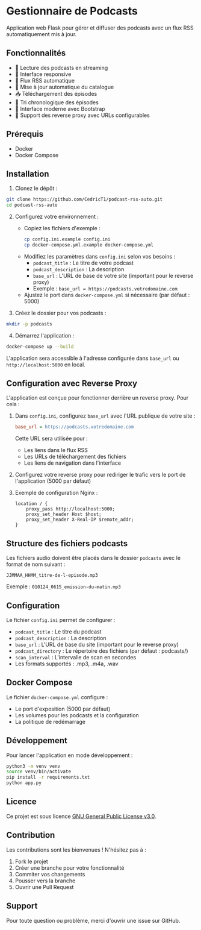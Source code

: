 # Gestionnaire de Podcasts

Application web Flask pour gérer et diffuser des podcasts avec un flux RSS automatiquement mis à jour.

## Fonctionnalités

- 🎵 Lecture des podcasts en streaming
- 📱 Interface responsive
- 📡 Flux RSS automatique
- 🔄 Mise à jour automatique du catalogue
- 📥 Téléchargement des épisodes
- 📅 Tri chronologique des épisodes
- 🎨 Interface moderne avec Bootstrap
- 🔗 Support des reverse proxy avec URLs configurables

## Prérequis

- Docker
- Docker Compose

## Installation

1. Clonez le dépôt :
```bash
git clone https://github.com/CedricT1/podcast-rss-auto.git
cd podcast-rss-auto
```

2. Configurez votre environnement :
   - Copiez les fichiers d'exemple :
     ```bash
     cp config.ini.example config.ini
     cp docker-compose.yml.example docker-compose.yml
     ```
   - Modifiez les paramètres dans `config.ini` selon vos besoins :
     - `podcast_title` : Le titre de votre podcast
     - `podcast_description` : La description
     - `base_url` : L'URL de base de votre site (important pour le reverse proxy)
     - Exemple : `base_url = https://podcasts.votredomaine.com`
   - Ajustez le port dans `docker-compose.yml` si nécessaire (par défaut : 5000)

3. Créez le dossier pour vos podcasts :
```bash
mkdir -p podcasts
```

4. Démarrez l'application :
```bash
docker-compose up --build
```

L'application sera accessible à l'adresse configurée dans `base_url` ou `http://localhost:5000` en local.

## Configuration avec Reverse Proxy

L'application est conçue pour fonctionner derrière un reverse proxy. Pour cela :

1. Dans `config.ini`, configurez `base_url` avec l'URL publique de votre site :
   ```ini
   base_url = https://podcasts.votredomaine.com
   ```
   Cette URL sera utilisée pour :
   - Les liens dans le flux RSS
   - Les URLs de téléchargement des fichiers
   - Les liens de navigation dans l'interface

2. Configurez votre reverse proxy pour rediriger le trafic vers le port de l'application (5000 par défaut)

3. Exemple de configuration Nginx :
   ```nginx
   location / {
       proxy_pass http://localhost:5000;
       proxy_set_header Host $host;
       proxy_set_header X-Real-IP $remote_addr;
   }
   ```

## Structure des fichiers podcasts

Les fichiers audio doivent être placés dans le dossier `podcasts` avec le format de nom suivant :
```
JJMMAA_HHMM_titre-de-l-episode.mp3
```
Exemple : `010124_0615_emission-du-matin.mp3`

## Configuration

Le fichier `config.ini` permet de configurer :
- `podcast_title` : Le titre du podcast
- `podcast_description` : La description
- `base_url` : L'URL de base du site (important pour le reverse proxy)
- `podcast_directory` : Le répertoire des fichiers (par défaut : podcasts/)
- `scan_interval` : L'intervalle de scan en secondes
- Les formats supportés : .mp3, .m4a, .wav

## Docker Compose

Le fichier `docker-compose.yml` configure :
- Le port d'exposition (5000 par défaut)
- Les volumes pour les podcasts et la configuration
- La politique de redémarrage

## Développement

Pour lancer l'application en mode développement :
```bash
python3 -m venv venv
source venv/bin/activate
pip install -r requirements.txt
python app.py
```

## Licence

Ce projet est sous licence [GNU General Public License v3.0](LICENSE).

## Contribution

Les contributions sont les bienvenues ! N'hésitez pas à :
1. Fork le projet
2. Créer une branche pour votre fonctionnalité
3. Commiter vos changements
4. Pousser vers la branche
5. Ouvrir une Pull Request

## Support

Pour toute question ou problème, merci d'ouvrir une issue sur GitHub. 
